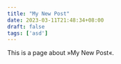 ```yaml
---
title: "My New Post"
date: 2023-03-11T21:48:34+08:00
draft: false
tags: ['asd']
---
```


This is a page about »My New Post«.
